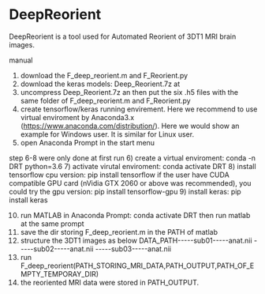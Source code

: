 # DeepReorient
DeepReorient is a tool used for Automated Reorient of 3DT1 MRI brain images.

manual
1) download the F_deep_reorient.m and F_Reorient.py
2) download the keras models:
   Deep_Reorient.7z at
3) uncompress Deep_Reorient.7z an then put the six .h5 files with the same folder of F_deep_reorient.m and F_Reorient.py
4) create tensorflow/keras running envirement. Here we recommend to use virtual enviroment by Anaconda3.x (https://www.anaconda.com/distribution/). Here we would show an example for Windows user. It is similar for Linux user.
5) open Anaconda Prompt in the start menu

step 6-8 were only done at first run
6) create a virtual enviroment: conda -n DRT python=3.6
7) activate virutal enviroment: conda activate DRT
8) install tensorflow cpu version: pip install tensorflow
   if the user have CUDA compatible GPU card (nVidia GTX 2060 or above was recommended), you could try the gpu version:
   pip install tensorflow-gpu
9) install keras: pip install keras

10) run MATLAB in Anaconda Prompt: conda activate DRT then run matlab at the same prompt 
11) save the dir storing F_deep_reorient.m in the PATH of matlab
12) structure the 3DT1 images as below
    DATA_PATH-----sub01-----anat.nii
             -----sub02-----anat.nii
             -----sub03-----anat.nii
13) run F_deep_reorient(PATH_STORING_MRI_DATA,PATH_OUTPUT,PATH_OF_EMPTY_TEMPORAY_DIR)
14) the reoriented MRI data were stored in PATH_OUTPUT.
